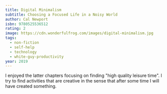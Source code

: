 ```yaml
---
title: Digital Minimalism
subtitle: Choosing a Focused Life in a Noisy World
author: Cal Newport
isbn: 9780525536512
rating: 2
image: https://cdn.wonderfulfrog.com/images/digital-minimalism.jpg
tags:
  - non-fiction
  - self-help
  - technology
  - white-guy-productivity
year: 2019
---
```


I enjoyed the latter chapters focusing on finding "high quality leisure time". I try to find activities that are creative in the sense that after some time I will have created something.
